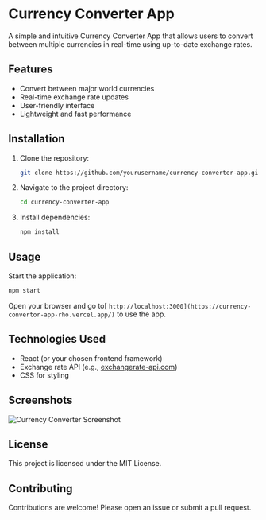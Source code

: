 # Currency Converter App

A simple and intuitive Currency Converter App that allows users to convert between multiple currencies in real-time using up-to-date exchange rates.

## Features

- Convert between major world currencies
- Real-time exchange rate updates
- User-friendly interface
- Lightweight and fast performance

## Installation

1. Clone the repository:
    ```bash
    git clone https://github.com/yourusername/currency-converter-app.git
    ```
2. Navigate to the project directory:
    ```bash
    cd currency-converter-app
    ```
3. Install dependencies:
    ```bash
    npm install
    ```

## Usage

Start the application:
```bash
npm start
```
Open your browser and go to[ `http://localhost:3000](https://currency-convertor-app-rho.vercel.app/)` to use the app.

## Technologies Used

- React (or your chosen frontend framework)
- Exchange rate API (e.g., [exchangerate-api.com](https://www.exchangerate-api.com/))
- CSS for styling

## Screenshots

![Currency Converter Screenshot](screenshot.png)

## License

This project is licensed under the MIT License.

## Contributing

Contributions are welcome! Please open an issue or submit a pull request.
